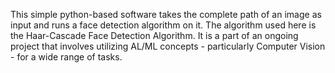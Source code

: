 This simple python-based software takes the complete path of an image as input and runs a face detection algorithm on it.
The algorithm used here is the Haar-Cascade Face Detection Algorithm.
It is a part of an ongoing project that involves utilizing AL/ML concepts - particularly Computer Vision - for a wide range of tasks.
